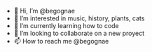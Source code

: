 - 👋 Hi, I’m @begognae
- 👀 I’m interested in music, history, plants, cats
- 🌱 I’m currently learning how to code
- 💞️ I’m looking to collaborate on a new proyect
- 📫 How to reach me @begognae

<!---
begognae/begognae is a ✨ special ✨ repository because its `README.md` (this file) appears on your GitHub profile.
You can click the Preview link to take a look at your changes.
--->
